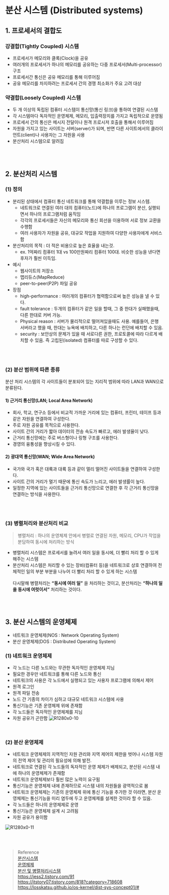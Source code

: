 # 분산 시스템 (Distributed systems) 

## 1. 프로세서의 결합도

### 강결합(Tightly Coupled) 시스템
- 프로세서가 메모리와 클록(Clock)을 공유
- 여러개의 프로세서가 하나의 메모리를 공유하는 다중 프로세서(Multi-processor) 구조
- 프로세서간 통신은 공유 메모리를 통해 이루어짐 
- 공유 메모리를 차지하려는 프로세서 간의 경쟁 최소화가 주요 고려 대상

### 약결합(Loosely Coupled) 시스템
- 두 개 이상의 독립된 컴퓨터 시스템이 통신망(통신 링크)을 통하여 연결된 시스템
- 각 시스템마다 독자적인 운영체제, 메모리, 입출력장치를 가지고 독립적으로 운영됨
- 프로세서 간의 통신은 메시지 전달이나 원격 프로시저 호출을 통해서 이루어짐
- 자원을 가지고 있는 사이트는 서버(server)가 되며, 반면 다른 사이트에서의 클라이언트(client)나 사용자는 그 자원을 사용
- 분산처리 시스템으로 알려짐

<br></br>

## 2. 분산처리 시스템 

### (1) 정의 

- 분리된 상태에서 컴퓨터 통신 네트워크를 통해 약결합을 이루는 정보 시스템.
  - 네트워크로 연결된 여러 대의 컴퓨터(노드)에 하나의 프로그램이 분산, 실행되면서 하나의 프로그램처럼 움직임 
  - 각각의 프로세서들은 자신의 메모리와 통신 회선을 이용하여 서로 정보 교환을 수행함
  - 여러 사용자가 자원을 공유, 대규모 작업을 지원하여 다양한 사용자에게 서비스함
- 분산처리의 목적 : 더 적은 비용으로 높은 효율을 내는것. 
  - ex. 1억짜리 컴퓨터 1대 vs 100만원짜리 컴퓨터 100대. 비슷한 성능을 낸다면 후자가 훨씬 이득임.
- 예시
  - 웹사이트의 저장소
  - 맵리듀스(MapReduce) 
  - peer-to-peer(P2P) 파일 공유
- 장점
  - high-performance : 여러개의 컴퓨터가 협력함으로써 높은 성능을 낼 수 있다.
  - fault tolerance : 두개의 컴퓨터가 같은 일을 할때, 그 중 한대가 실패했을때, 다른 한대로 커버 가능.
  - Physical reason : 서버가 물리적으로 떨어져있을때도 사용. 예를들어, 은행 서버라고 했을 때, 한대는 뉴욕에 배치하고, 다른 하나는 런던에 배치할 수 있음.
  - security : 보안상의 문제가 있을 때 서로다른 권한, 프로토콜에 따라 다르게 배치할 수 있음. 즉 고립된(isolated) 컴퓨터를 따로 구성할 수 있다.



<br></br> 

### (2) 분산 범위에 따른 종류

분산 처리 시스템의 각 사이트들이 분포되어 있는 지리적 범위에 따라 LAN과 WAN으로 분류된다.

#### 1) 근거리 통신망(LAN; Local Area Network)

- 회사, 학교, 연구소 등에서 비교적 가까운 거리에 있는 컴퓨터, 프린터, 테이프 등과 같은 자원을 연결하여 구성한다.
- 주로 자원 공유를 목적으로 사용한다.
- 사이트 간의 거리가 짧아 데이터의 전송 속도가 빠르고, 에러 발생율이 낮다.
- 근거리 통신망에는 주로 버스형이나 링형 구조를 사용한다.
- 경영의 융통성을 향상시킬 수 있다.

#### 2) 광대역 통신망(WAN; Wide Area Network)

- 국가와 국가 혹은 대륙과 대륙 등과 같이 멀리 떨어진 사이트들을 연결하여 구성한다.
- 사이트 간의 거리가 멀기 때문에 통신 속도가 느리고, 에러 발생률이 높다.
- 일정한 지역에 있는 사이트들을 근거리 통신망으로 연결한 후 각 근거리 통신망을 연결하는 방식을 사용한다.


<br></br> 

### (3) 병렬처리와 분산처리 비교

> 병렬처리 : 하나의 운영체제 안에서 병렬로 연결된 자원, 메모리, CPU가 작업을 분담하여 동시에 처리하는 방식

- 병렬처리 시스템은 프로세서를 늘려서 여러 일을 동시에, 더 빨리 처리 할 수 있게 해주는 시스템
- 분산처리 시스템은 처리할 수 있는 장비(컴퓨터 등)을 네트워크로 상호 연결하여 전체적인 일의 부분 부분을 나누어 더 빨리 처리 할 수 있게 하는 시스템
  <br></br>
  다시말해 병렬처리는 __“동시에 여러 일”__ 을 처리하는 것이고, 분산처리는 __“하나의 일을 동시에 여럿이서”__ 처리하는 것이다.



<br></br>

## 3. 분산 시스템의 운영체제 

- 네트워크 운영체제(NOS : Network Operating System)
- 분산 운영체제(DOS : Distributed Operating System)
  
  

### (1) 네트워크 운영체제
  - 각 노드는 다른 노드와는 무관한 독자적인 운영체제 지님
  - 필요한 경우만 네트워크를 통해 다른 노드와 통신
  - 네트워크의 사용은 각 노드에서 실행되고 있는 사용자 프로그램에 의해서 제어
  - 원격 로그인
  - 원격 파일 전송
  - 노드 간 기종의 차이가 심하고 대규모 네트워크 시스템에 사용
  - 통신기능은 기존 운영체제 위에 존재함
  - 각 노드들은 독자적인 운영체제를 지님
  - 자원 공유가 곤란함 
    ![R1280x0-10](https://github.com/workhardslave/cs-study/blob/main/OS/img/DistributedSys0.png?raw=true)

</br>

### (2) 분산 운영체제
  - 네트워크 운영체제의 지역적인 자원 관리와 지역 제어의 제한을 벗어나 시스템 자원의 전역 제어 및 관리의 필요성에 의해 발전. 
  - 네트워크로 연결된 각 노드들의 독자적인 운영 체제가 배제되고, 분산된 시스템 내에 하나의 운영체제가 존재함
  - 네트워크 운영체제보다 훨씬 많은 노력이 요구됨
  - 통신기능은 운영체제 내에 존재하므로 시스템 내의 자원들을 광역적으로 봄
  - 네트워크 운영체제는 기존의 운영체제 위에 통신 기능을 추가한 것 이라면, 분산 운영체제는 통신기능을 미리 염두에 두고 운영체제를 설계한 것이라 할 수 있음.
  - 각 노드들은 하나의 운영체제로 운영
  - 통신기능은 운영체제 설계 시 고려됨
  - 자원 공유가 용이함  

![R1280x0-11](https://github.com/workhardslave/cs-study/blob/main/OS/img/DistributedSys1.png?raw=true)



<br></br>

> Reference</br>
> [분산시스템](https://www.google.com/url?sa=t&rct=j&q=&esrc=s&source=web&cd=&cad=rja&uact=8&ved=2ahUKEwivna7BjbXwAhVhKaYKHTtBBGkQFjAAegQIAxAD&url=https%3A%2F%2Fwww.mokwon.ac.kr%2Fcomputer%2Fhtml%2Fsub05%2F0503.html%3Fmode%3DD%26no%3Dca5f68e618b1ee84d76093836a12dc0f%26file_id%3D684448%26category%3D%25EC%2597%25AC%25EC%2583%2581%25EC%2588%2598&usg=AOvVaw1MOop9Yg4Vla_PHCvM0EX0)</br>
> [운영체제](https://www.google.com/url?sa=t&rct=j&q=&esrc=s&source=web&cd=&ved=2ahUKEwivna7BjbXwAhVhKaYKHTtBBGkQFjABegQIAhAD&url=https%3A%2F%2Fwww.mokwon.ac.kr%2Fcomputer%2Fhtml%2Fsub05%2F0503.html%3Fmode%3DD%26no%3Dca5f68e618b1ee84d76093836a12dc0f%26file_id%3D684441%26category%3D%25EC%2597%25AC%25EC%2583%2581%25EC%2588%2598&usg=AOvVaw3_8nIh6TobMCMcJRPnnTWk) </br>
> [분산 및 병렬처리시스템](http://elearning.kocw.net/KOCW/document/2015/cup/weonsunghyun/11.pdf)</br>
> https://jess2.tistory.com/91</br>
> https://itstory07.tistory.com/818?category=718608</br>
> https://losskatsu.github.io/os-kernel/dist-sys-concept01/# </br>

